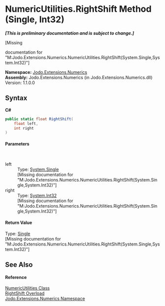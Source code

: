 # NumericUtilities.RightShift Method (Single, Int32)
 _**\[This is preliminary documentation and is subject to change.\]**_

\[Missing <summary> documentation for "M:Jodo.Extensions.Numerics.NumericUtilities.RightShift(System.Single,System.Int32)"\]

**Namespace:**&nbsp;<a href="N_Jodo_Extensions_Numerics">Jodo.Extensions.Numerics</a><br />**Assembly:**&nbsp;Jodo.Extensions.Numerics (in Jodo.Extensions.Numerics.dll) Version: 1.1.0.0

## Syntax

**C#**<br />
``` C#
public static float RightShift(
	float left,
	int right
)
```


#### Parameters
&nbsp;<dl><dt>left</dt><dd>Type: <a href="https://docs.microsoft.com/dotnet/api/system.single" target="_blank" rel="noopener noreferrer">System.Single</a><br />\[Missing <param name="left"/> documentation for "M:Jodo.Extensions.Numerics.NumericUtilities.RightShift(System.Single,System.Int32)"\]</dd><dt>right</dt><dd>Type: <a href="https://docs.microsoft.com/dotnet/api/system.int32" target="_blank" rel="noopener noreferrer">System.Int32</a><br />\[Missing <param name="right"/> documentation for "M:Jodo.Extensions.Numerics.NumericUtilities.RightShift(System.Single,System.Int32)"\]</dd></dl>

#### Return Value
Type: <a href="https://docs.microsoft.com/dotnet/api/system.single" target="_blank" rel="noopener noreferrer">Single</a><br />\[Missing <returns> documentation for "M:Jodo.Extensions.Numerics.NumericUtilities.RightShift(System.Single,System.Int32)"\]

## See Also


#### Reference
<a href="T_Jodo_Extensions_Numerics_NumericUtilities">NumericUtilities Class</a><br /><a href="Overload_Jodo_Extensions_Numerics_NumericUtilities_RightShift">RightShift Overload</a><br /><a href="N_Jodo_Extensions_Numerics">Jodo.Extensions.Numerics Namespace</a><br />